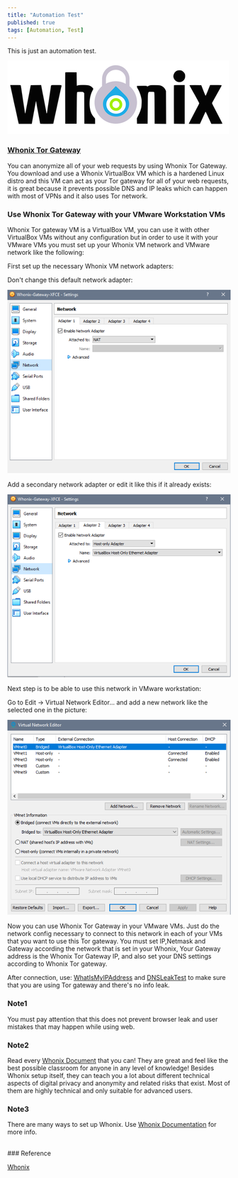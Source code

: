 ```yaml
---
title: "Automation Test"
published: true
tags: [Automation, Test]
---
```


This is just an automation test.

[<img src="/blog/assets/whonix-logo.png">](https://www.whonix.org/)

### [Whonix Tor Gateway](https://www.whonix.org/wiki/Download)

You can anonymize all of your web requests by using Whonix Tor Gateway. You download and use a Whonix VirtualBox VM which is a hardened Linux distro and this VM can act as your Tor gateway for all of your web requests, it is great because it prevents possible DNS and IP leaks which can happen with most of VPNs and it also uses Tor network.

### Use Whonix Tor Gateway with your VMware Workstation VMs

Whonix Tor gateway VM is a VirtualBox VM, you can use it with other VirtualBox VMs without any configuration but in order to use it with your VMware VMs you must set up your Whonix VM network and VMware network like the following:

First set up the necessary Whonix VM network adapters:

Don't change this default network adapter:

![](/blog/assets/whonix1.png)

Add a secondary network adapter or edit it like this if it already exists:

![](/blog/assets/whonix2.png)

Next step is to be able to use this network in VMware workstation:

Go to Edit -> Virtual Network Editor... and add a new network like the selected one in the picture:

![](/blog/assets/vmware1.png)

Now you can use Whonix Tor Gateway in your VMware VMs. Just do the network config necessary to connect to this network in each of your VMs that you want to use this Tor gateway. You must set IP,Netmask and Gateway according the network that is set in your Whonix, Your Gateway address is the Whonix Tor Gateway IP, and also set your DNS settings according to Whonix Tor gateway.

After connection, use: [WhatIsMyIPAddress](https://whatismyipaddress.com/) and [DNSLeakTest](https://dnsleaktest.com/) to make sure that you are using Tor gateway and there's no info leak.

### Note1

You must pay attention that this does not prevent browser leak and user mistakes that may happen while using web.

### Note2

Read every [Whonix Document](https://www.whonix.org/wiki/Documentation) that you can! They are great and feel like the best possible classroom for anyone in any level of knowledge! Besides Whonix setup itself, they can teach you a lot about different technical aspects of digital privacy and anonymity and related risks that exist. Most of them are highly technical and only suitable for advanced users.   

### Note3

There are many ways to set up Whonix. Use [Whonix Documentation](https://www.whonix.org/wiki/Documentation) for more info.  

<br>
### Reference

[Whonix](https://www.whonix.org/)
